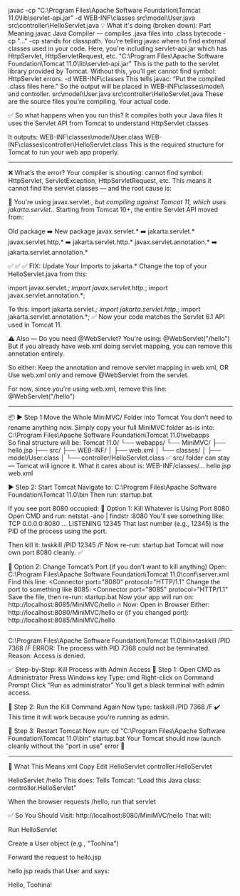 javac -cp "C:\Program Files\Apache Software Foundation\Tomcat 11.0\lib\servlet-api.jar" -d WEB-INF\classes src\model\User.java src\controller\HelloServlet.java
💡 What it's doing (broken down):
Part	Meaning
javac	Java Compiler — compiles .java files into .class bytecode
-cp "..."	-cp stands for classpath. You’re telling javac where to find external classes used in your code. Here, you're including servlet-api.jar which has HttpServlet, HttpServletRequest, etc.
"C:\Program Files\Apache Software Foundation\Tomcat 11.0\lib\servlet-api.jar"	This is the path to the servlet library provided by Tomcat. Without this, you’ll get cannot find symbol: HttpServlet errors.
-d WEB-INF\classes	This tells javac: “Put the compiled .class files here.” So the output will be placed in WEB-INF\classes\model\ and controller\.
src\model\User.java src\controller\HelloServlet.java	These are the source files you're compiling. Your actual code.

✅ So what happens when you run this?
It compiles both your Java files
It uses the Servlet API from Tomcat to understand HttpServlet classes

It outputs:
WEB-INF\classes\model\User.class
WEB-INF\classes\controller\HelloServlet.class
This is the required structure for Tomcat to run your web app properly.

---------------------------------------------------------------------------------------------------
❌ What’s the error?
Your compiler is shouting:
cannot find symbol: HttpServlet, ServletException, HttpServletRequest, etc.
This means it cannot find the servlet classes — and the root cause is:

🚨 You're using javax.servlet.*, but compiling against Tomcat 11, which uses jakarta.servlet.*.
Starting from Tomcat 10+, the entire Servlet API moved from:

Old package	➡️	New package
javax.servlet.*	➡️	jakarta.servlet.*
javax.servlet.http.*	➡️	jakarta.servlet.http.*
javax.servlet.annotation.*	➡️	jakarta.servlet.annotation.*

✅ ✅ ✅ FIX: Update Your Imports to jakarta.*
Change the top of your HelloServlet.java from this:

import javax.servlet.*;
import javax.servlet.http.*;
import javax.servlet.annotation.*;

To this:
import jakarta.servlet.*;
import jakarta.servlet.http.*;
import jakarta.servlet.annotation.*;
✅ Now your code matches the Servlet 6.1 API used in Tomcat 11.

⚠️ Also — Do you need @WebServlet?
You're using:
@WebServlet("/hello")
But if you already have web.xml doing servlet mapping, you can remove this annotation entirely.

So either:
Keep the annotation and remove servlet mapping in web.xml, OR
Use web.xml only and remove @WebServlet from the servlet.

For now, since you're using web.xml, remove this line:
@WebServlet("/hello")

--------------------------------------------------------------------------------------------

📦 ▶️ Step 1:Move the Whole MiniMVC/ Folder into Tomcat
You don’t need to rename anything now. Simply copy your full MiniMVC folder as-is into:
C:\Program Files\Apache Software Foundation\Tomcat 11.0\webapps\
So final structure will be:
Tomcat 11.0/
└── webapps/
    └── MiniMVC/
        ├── hello.jsp
        ├── src/
        ├── WEB-INF/
        │   ├── web.xml
        │   └── classes/
        │       ├── model/User.class
        │       └── controller/HelloServlet.class
✅ src/ folder can stay — Tomcat will ignore it. What it cares about is:
WEB-INF/classes/...
hello.jsp
web.xml

▶️ Step 2: Start Tomcat
Navigate to:
C:\Program Files\Apache Software Foundation\Tomcat 11.0\bin
Then run:
startup.bat

If you see port 8080 occupied:
🔁 Option 1: Kill Whatever is Using Port 8080
Open CMD and run:
netstat -ano | findstr :8080
You'll see something like:
TCP    0.0.0.0:8080     ...     LISTENING     12345
That last number (e.g., 12345) is the PID of the process using the port.

Then kill it:
taskkill /PID 12345 /F
Now re-run:
startup.bat
Tomcat will now own port 8080 cleanly. ✅

🔁 Option 2: Change Tomcat’s Port (if you don’t want to kill anything)
Open:
C:\Program Files\Apache Software Foundation\Tomcat 11.0\conf\server.xml
Find this line:
<Connector port="8080" protocol="HTTP/1.1"
Change the port to something like 8085:
<Connector port="8085" protocol="HTTP/1.1"
Save the file, then re-run:
startup.bat
Now your app will run on:
http://localhost:8085/MiniMVC/hello
🔥 Now: Open in Browser
Either:
http://localhost:8080/MiniMVC/hello
or (if you changed port):
http://localhost:8085/MiniMVC/hello

-----------------------------------------------------------------------------------------------------------
C:\Program Files\Apache Software Foundation\Tomcat 11.0\bin>taskkill /PID 7368 /F
ERROR: The process with PID 7368 could not be terminated.
Reason: Access is denied.

✅ Step-by-Step: Kill Process with Admin Access
🔹 Step 1: Open CMD as Administrator
Press Windows key
Type: cmd
Right-click on Command Prompt
Click “Run as administrator”
You’ll get a black terminal with admin access.

🔹 Step 2: Run the Kill Command Again
Now type:
taskkill /PID 7368 /F
✔️ This time it will work because you're running as admin.

🔹 Step 3: Restart Tomcat
Now run:
cd "C:\Program Files\Apache Software Foundation\Tomcat 11.0\bin"
startup.bat
Your Tomcat should now launch cleanly without the "port in use" error 🎉

-------------------------------------------------------------------------------------

🧠 What This Means
xml
Copy
Edit
<servlet>
    <servlet-name>HelloServlet</servlet-name>
    <servlet-class>controller.HelloServlet</servlet-class>
</servlet>

<servlet-mapping>
    <servlet-name>HelloServlet</servlet-name>
    <url-pattern>/hello</url-pattern>
</servlet-mapping>
This does:
Tells Tomcat: “Load this Java class: controller.HelloServlet”

When the browser requests /hello, run that servlet

✅ So You Should Visit:
http://localhost:8080/MiniMVC/hello
That will:

Run HelloServlet

Create a User object (e.g., "Toohina")

Forward the request to hello.jsp

hello.jsp reads that User and says:

Hello, Toohina!
